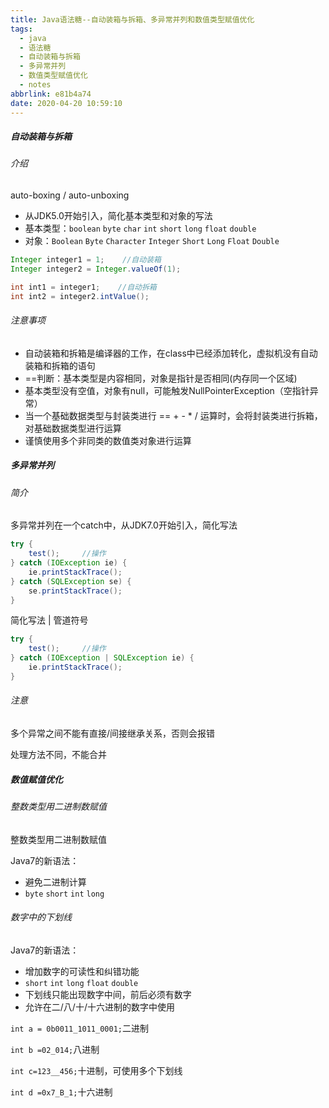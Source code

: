 ```yaml
---
title: Java语法糖--自动装箱与拆箱、多异常并列和数值类型赋值优化
tags:
  - java
  - 语法糖
  - 自动装箱与拆箱
  - 多异常并列
  - 数值类型赋值优化
  - notes
abbrlink: e81b4a74
date: 2020-04-20 10:59:10
---
```



##### 自动装箱与拆箱

###### 介绍

auto-boxing / auto-unboxing

- 从JDK5.0开始引入，简化基本类型和对象的写法
- 基本类型：`boolean` `byte` `char` `int` `short` `long` `float` `double`
- 对象：`Boolean` `Byte` `Character` `Integer` `Short` `Long` `Float` `Double`

```java
Integer integer1 = 1;    //自动装箱
Integer integer2 = Integer.valueOf(1);  

int int1 = integer1;    //自动拆箱
int int2 = integer2.intValue();
```

###### 注意事项

- 自动装箱和拆箱是编译器的工作，在class中已经添加转化，虚拟机没有自动装箱和拆箱的语句
- ==判断：基本类型是内容相同，对象是指针是否相同(内存同一个区域)
- 基本类型没有空值，对象有null，可能触发NullPointerException（空指针异常）
- 当一个基础数据类型与封装类进行 == + - * / 运算时，会将封装类进行拆箱，对基础数据类型进行运算
- 谨慎使用多个非同类的数值类对象进行运算

<!--more-->

##### 多异常并列

###### 简介

多异常并列在一个catch中，从JDK7.0开始引入，简化写法

```java
try {
    test();     //操作
} catch (IOException ie) {
    ie.printStackTrace();
} catch (SQLException se) {
    se.printStackTrace();
}
```

简化写法   | 管道符号

```java
try {
    test();     //操作
} catch (IOException | SQLException ie) {
    ie.printStackTrace();
}
```

###### 注意

多个异常之间不能有直接/间接继承关系，否则会报错

处理方法不同，不能合并

##### 数值赋值优化

###### 整数类型用二进制数赋值

整数类型用二进制数赋值

Java7的新语法：

- 避免二进制计算
- `byte` `short` `int` `long`

###### 数字中的下划线

Java7的新语法：

- 增加数字的可读性和纠错功能
- `short` `int` `long` `float` `double`
- 下划线只能出现数字中间，前后必须有数字
- 允许在二/八/十/十六进制的数字中使用

`int a = 0b0011_1011_0001;`二进制

`int b =02_014;`八进制

`int c=123__456;`十进制，可使用多个下划线

`int d =0x7_B_1;`十六进制